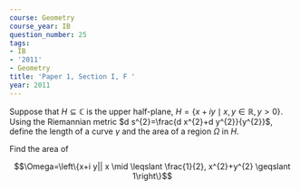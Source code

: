 ```yaml
---
course: Geometry
course_year: IB
question_number: 25
tags:
- IB
- '2011'
- Geometry
title: 'Paper 1, Section I, F '
year: 2011
---
```




Suppose that $H \subseteq \mathbb{C}$ is the upper half-plane, $H=\{x+i y \mid x, y \in \mathbb{R}, y>0\}$. Using the Riemannian metric $d s^{2}=\frac{d x^{2}+d y^{2}}{y^{2}}$, define the length of a curve $\gamma$ and the area of a region $\Omega$ in $H$.

Find the area of

$$\Omega=\left\{x+i y|| x \mid \leqslant \frac{1}{2}, x^{2}+y^{2} \geqslant 1\right\}$$